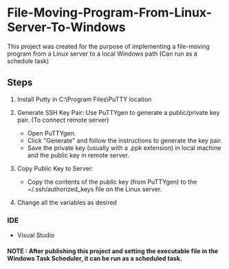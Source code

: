 # File-Moving-Program-From-Linux-Server-To-Windows
This project was created for the purpose of implementing a file-moving program from a Linux server to a local Windows path (Can run as a schedule task)

## Steps

1. Install Putty in C:\Program Files\PuTTY location

2. Generate SSH Key Pair: Use PuTTYgen to generate a public/private key pair. (To connect remote server)

      - Open PuTTYgen.
      - Click "Generate" and follow the instructions to generate the key pair.
      - Save the private key (usually with a .ppk extension) in local machine and the public key in remote server.

 3. Copy Public Key to Server:

    - Copy the contents of the public key (from PuTTYgen) to the ~/.ssh/authorized_keys file on the Linux server.

 4. Change all the variables as desired

### IDE

- Visual Studio

#### NOTE : After publishing this project and setting the executable file in the Windows Task Scheduler, it can be run as a scheduled task.
